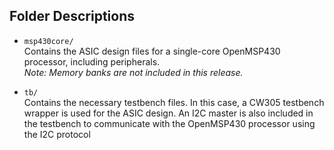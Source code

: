 ## Folder Descriptions 

- `msp430core/`  
  Contains the ASIC design files for a single-core OpenMSP430 processor, including peripherals.  
  *Note: Memory banks are not included in this release.*

- `tb/`  
  Contains the necessary testbench files. In this case, a CW305 testbench wrapper is used for the ASIC design. An I2C master is also included in the testbench to communicate with the OpenMSP430 processor using the I2C protocol
